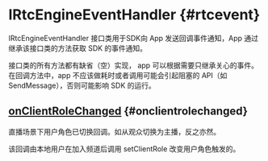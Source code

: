 # IRtcEngineEventHandler {#rtcevent}

IRtcEngineEventHandler 接口类用于SDK向 App 发送回调事件通知，App 通过继承该接口类的方法获取 SDK 的事件通知。

接口类的所有方法都有缺省（空）实现， app 可以根据需要只继承关心的事件。在回调方法中，app 不应该做耗时或者调用可能会引起阻塞的 API（如 SendMessage），否则可能影响 SDK 的运行。

## [onClientRoleChanged](RtcEngineEventHandler.md#) {#onclientrolechanged}

直播场景下用户角色已切换回调。如从观众切换为主播，反之亦然。

该回调由本地用户在加入频道后调用 setClientRole 改变用户角色触发的。

